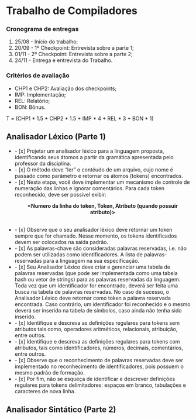 # Trabalho de Compiladores

### Cronograma de entregas
  1. 25/08 - Início do trabalho;
  2. 20/09 - 1º Checkpoint: Entrevista sobre a parte 1;
  3. 01/11 - 2º Checkpoint: Entrevista sobre a parte 2;
  4. 24/11 - Entrega e entrevista do Trabalho.

### Critérios de avaliação
  - CHP1 e CHP2: Avaliação dos checkpoints;
  - IMP: Implementação;
  - REL: Relatório;
  - BON: Bônus.
  
  T = (CHP1 * 1.5 + CHP2 * 1.5 + IMP * 4 + REL * 3 + BON * 1)

## Analisador Léxico (Parte 1)

<ul>
    <li>- [x] Projetar um analisador léxico para a linguagem proposta, identificando seus átomos a partir da gramática apresentada pelo professor da disciplina.</li>
    <li>- [x] O método deve “ler” o contéudo de um arquivo, cujo nome é passado como parâmetro e retornar os átomos (tokens) encontrados.</li>
    <li>- [x] Nesta etapa, você deve implementar um mecanismo de controle de numeração das linhas e ignorar comentários. Para cada token reconhecido, deve ser possível exibir: <br><p align="center"><b>&lt;Numero da linha do token, Token, Atributo (quando possuir atributo)&gt;</b></p></br></li>
    <li>- [x] Observe que o seu analisador léxico deve retornar um token sempre que for chamado. Nesse momento, os tokens identificados devem ser colocados na saída padrão.</li>
    <li>- [x] As palavras-chave são consideradas palavras reservadas, i.e. não podem ser utilizadas como identificadores. A lista de palavras-reservadas para a linguagem na sua especificação.</li>
    <li>- [x] Seu Analisador Léxico deve criar e gerenciar uma tabela de palavras reservadas (que pode ser implementada como uma tabela hash ou vetor de strings) para as palavras reservadas da linguagem. Toda vez que um identificador for encontrado, deverá ser feita uma busca na tabela de palavras reservadas. No caso de sucesso, o Analisador Léxico deve retornar como token a palavra reservada encontrada. Caso contrário, um identificador foi reconhecido e o mesmo deverá ser inserido na tabela de símbolos, caso ainda não tenha sido inserido.</li>
    <li>- [x] Identifique e descreva as definições regulares para tokens sem atributos tais como, operadores aritméticos, relacionais, atribuição, entre outros.</li>
    <li>- [x] Identifique e descreva as definições regulares para tokens com atributos, tais como identificadores, números, decimais, comentários, entre outros.</li>
    <li>- [x] Observe que o reconhecimento de palavras reservadas deve ser implementado no reconhecimento de identificadores, pois possuem o mesmo padrão de formação.</li>
    <li>- [x] Por fim, não se esqueça de identificar e descrever definições regulares para tokens delimitadores: espaços em branco, tabulações e caracteres de nova linha.</li>
</ul>

## Analisador Sintático (Parte 2)
